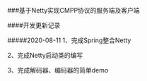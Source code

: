###基于Netty实现CMPP协议的服务端及客户端

####开发更新记录

#####2020-08-11
1、完成Spring整合Netty

2、完成Netty启动类的编写

3、完成解码器、编码器的简单demo


